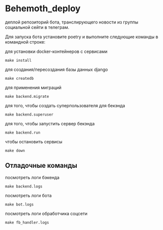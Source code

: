 # Behemoth_deploy

деплой репозиторий бота, транслирующего новости из группы социальной сейти в телеграм.

Для запуска бота установите poetry 
и выполните следующие команды в командной строке:

для установки docker-контейнеров с сервисами

```
make install
```

для создания/пересоздания базы данных django
```
make createdb
```

для применения миграций
```
make backend.migrate
```

для того, чтобы создать суперпользователя для бекэнда
```
make backend.superuser
```

для того, чтобы запустить сервер бекэнда
```
make backend.run
```

чтобы остановить сервисы
```
make down
```

## Отладочные команды

посмотреть логи бэкенда
```
make backend.logs
```

посмотреть логи бота
```
make bot.logs
```

посмотреть логи обработчика соцсети
```
make fb_handler.logs
```